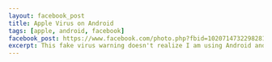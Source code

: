 ```yaml
---
layout: facebook_post
title: Apple Virus on Android
tags: [apple, android, facebook]
facebook_post: https://www.facebook.com/photo.php?fbid=10207147322982819&set=a.10207169905107358.1073741828.1274573288&type=3&permPage=1
excerpt: This fake virus warning doesn't realize I am using Android and not iPhone or other some Apple device...
---
```

